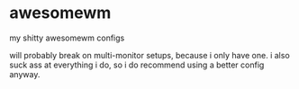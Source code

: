 # awesomewm
my shitty awesomewm configs

will probably break on multi-monitor setups, because i only have one. i also suck ass at everything i do, so i do recommend using a better config anyway.
